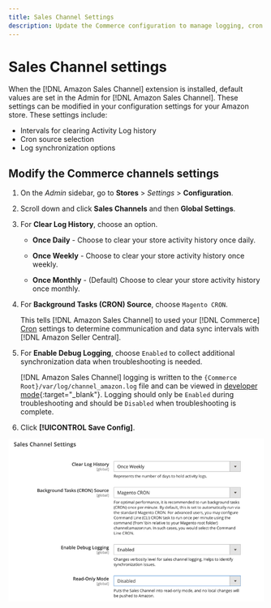 ```yaml
---
title: Sales Channel Settings
description: Update the Commerce configuration to manage logging, cron source, and synchronization for Amazon Sales Channel functions.
---
```


# Sales Channel settings

When the [!DNL Amazon Sales Channel] extension is installed, default values are set in the Admin for [!DNL Amazon Sales Channel]. These settings can be modified in your configuration settings for your Amazon store. These settings include:

- Intervals for clearing Activity Log history
- Cron source selection
- Log synchronization options

## Modify the Commerce channels settings

1. On the _Admin_ sidebar, go to **Stores** > _Settings_ > **Configuration**.

1. Scroll down and click **Sales Channels** and then **Global Settings**.

1. For **Clear Log History**, choose an option.

   - **Once Daily** - Choose to clear your store activity history once daily.

   - **Once Weekly** - Choose to clear your store activity history once weekly.

   - **Once Monthly** - (Default) Choose to clear your store activity history once monthly.

1. For **Background Tasks (CRON) Source**, choose `Magento CRON`.

   This tells [!DNL Amazon Sales Channel] to used your [!DNL Commerce] [Cron](https://docs.magento.com/user-guide/system/cron.html) settings to determine communication and data sync intervals with [!DNL Amazon Seller Central].

1. For **Enable Debug Logging**, choose `Enabled` to collect additional synchronization data when troubleshooting is needed.

   [!DNL Amazon Sales Channel] logging is written to the `{Commerce Root}/var/log/channel_amazon.log` file and can be viewed in [developer mode](https://docs.magento.com/user-guide/magento/installation-modes.html){:target="_blank"}. Logging should only be `Enabled` during troubleshooting and should be `Disabled` when troubleshooting is complete.

1. Click **[!UICONTROL Save Config]**.

![Sales Channel configuration settings](assets/config-sales-channel-global-settings.png)
